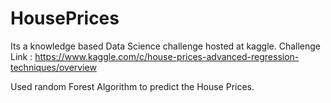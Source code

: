 # HousePrices
Its a knowledge based Data Science challenge hosted at kaggle.
Challenge Link : https://www.kaggle.com/c/house-prices-advanced-regression-techniques/overview

Used random Forest Algorithm to predict the House Prices.
